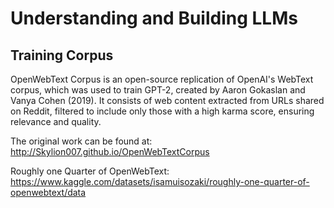 # Understanding and Building LLMs



## Training Corpus
OpenWebText Corpus is an open-source replication of OpenAI's WebText corpus, which was used to train GPT-2, created by Aaron Gokaslan and Vanya Cohen (2019). It consists of web content extracted from URLs shared on Reddit, filtered to include only those with a high karma score, ensuring relevance and quality. 

The original work can be found at: http://Skylion007.github.io/OpenWebTextCorpus

Roughly one Quarter of OpenWebText: https://www.kaggle.com/datasets/isamuisozaki/roughly-one-quarter-of-openwebtext/data